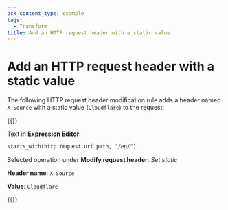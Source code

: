 ```yaml
---
pcx_content_type: example
tags:
  - Transform
title: Add an HTTP request header with a static value
---
```

# Add an HTTP request header with a static value

The following HTTP request header modification rule adds a header named `X-Source` with a static value (`Cloudflare`) to the request:

{{<example>}}

Text in **Expression Editor**:

```txt
starts_with(http.request.uri.path, "/en/")
```

Selected operation under **Modify request header**: _Set static_

**Header name**: `X-Source`

**Value**: `Cloudflare`

{{</example>}}
